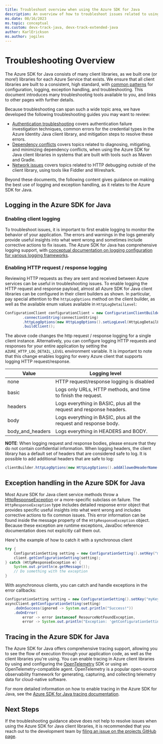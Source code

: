 ```yaml
---
title: Troubleshoot overview when using the Azure SDK for Java
description: An overview of how to troubleshoot issues related to using the Azure SDK for Java
ms.date: 08/16/2023
ms.topic: conceptual
ms.custom: devx-track-java, devx-track-extended-java
author: KarlErickson
ms.author: jogiles
---
```


# Troubleshooting Overview

The Azure SDK for Java consists of many client libraries, as we built one (or more!) libraries for each Azure Service that exists. We ensure that all client libraries are built to a consistent, high standard, with [common patterns](/azure/developer/java/sdk/overview) for configuration, logging, exception handling, and troubleshooting. This document introduces many troubleshooting tools available to you, and links to other pages with further details.

Because troubleshooting can span such a wide topic area, we have developed the following troubleshooting guides you may want to review:

* [Authentication troubleshooting](/azure/developer/java/sdk/troubleshooting-authentication) covers authentication failure investigation techniques, common errors for the credential types in the Azure Identity Java client library, and mitigation steps to resolve these errors.
* [Dependency conflicts](/azure/developer/java/sdk/troubleshooting-dependency-version-conflict) covers topics related to diagnosing, mitigating, and minimizing dependency conflicts, when using the Azure SDK for Java client libraries in systems that are built with tools such as Maven and Gradle.
* [Network issues](/azure/developer/java/sdk/troubleshooting-network) covers topics related to HTTP debugging *outside* of the client library, using tools like Fiddler and Wireshark.

Beyond these documents, the following content gives guidance on making the best use of logging and exception handling, as it relates to the Azure SDK for Java.

## Logging in the Azure SDK for Java

### Enabling client logging

To troubleshoot issues, it is important to first enable logging to monitor the behavior of your application. The errors and warnings in the logs generally provide useful insights into what went wrong and sometimes include corrective actions to fix issues. The Azure SDK for Java has comprehensive logging support, with [conceptual documentation on logging configuration for various logging frameworks][logging_overview].

### Enabling HTTP request / response logging

Reviewing HTTP requests as they are sent and received between Azure services can be useful in troubleshooting issues. To enable logging the HTTP request and response payload, almost all Azure SDK for Java client libraries can be configured in their client builders as shown. In particular, pay special attention to the `httpLogOptions` method on the client builder, as well as the available enum values available in `HttpLogDetailLevel`:

```java
ConfigurationClient configurationClient = new ConfigurationClientBuilder()
        .connectionString(connectionString)
        .httpLogOptions(new HttpLogOptions().setLogLevel(HttpLogDetailLevel.BODY_AND_HEADERS))
        .buildClient();
```

The above code changes the http request / response logging for a single client instance. Alternatively, you can configure logging HTTP requests and responses for your entire application by setting the `AZURE_HTTP_LOG_DETAIL_LEVEL` environment variable. It is important to note that this change enables logging for every Azure client that supports logging HTTP request/response.

| Value            | Logging level                                                        |
|------------------|----------------------------------------------------------------------|
| none             | HTTP request/response logging is disabled                            |
| basic            | Logs only URLs, HTTP methods, and time to finish the request.        |
| headers          | Logs everything in BASIC, plus all the request and response headers. |
| body             | Logs everything in BASIC, plus all the request and response body.    |
| body_and_headers | Logs everything in HEADERS and BODY.                                 |

**NOTE**: When logging request and response bodies, please ensure that they do not contain confidential information. When logging headers, the client library has a default set of headers that are considered safe to log. It is possible to add additional headers that are safe to log:

```java
clientBuilder.httpLogOptions(new HttpLogOptions().addAllowedHeaderName("safe-to-log-header-name"))
```

## Exception handling in the Azure SDK for Java

Most Azure SDK for Java client service methods throw a [HttpResponseException][http_response_exception] or a more-specific subclass on failure. The `HttpResponseException` type includes detailed response error object that provides specific useful insights into what went wrong and includes corrective actions to fix common issues. This error information can be found inside the message property of the `HttpResponseException` object. Because these exception are runtime exceptions, JavaDoc reference documentation does not explicitly call them out.

Here's the example of how to catch it with a synchronous client

```java
try {
    ConfigurationSetting setting = new ConfigurationSetting().setKey("myKey").setValue("myValue");
    client.getConfigurationSetting(setting);
} catch (HttpResponseException e) {
    System.out.println(e.getMessage());
    // Do something with the exception
}
```

With asynchronous clients, you can catch and handle exceptions in the error callbacks:

```java readme-sample-troubleshootingExceptions-async
ConfigurationSetting setting = new ConfigurationSetting().setKey("myKey").setValue("myValue");
asyncClient.getConfigurationSetting(setting)
    .doOnSuccess(ignored -> System.out.println("Success!"))
    .doOnError(
        error -> error instanceof ResourceNotFoundException,
        error -> System.out.println("Exception: 'getConfigurationSetting' could not be performed."));
```

## Tracing in the Azure SDK for Java

The Azure SDK for Java offers comprehensive tracing support, allowing you to see the flow of execution through your application code, as well as the client libraries you're using. You can enable tracing in Azure client libraries by using and configuring the [OpenTelemetry](https://opentelemetry.io) SDK or using an OpenTelemetry-compatible agent. OpenTelemetry is a popular open-source observability framework for generating, capturing, and collecting telemetry data for cloud-native software.

For more detailed information on how to enable tracing in the Azure SDK for Java, see the [Azure SDK for Java tracing documentation](/azure/developer/java/sdk/tracing).

## Next Steps

If the troubleshooting guidance above does not help to resolve issues when using the Azure SDK for Java client libraries, it is recommended that you reach out to the development team by [filing an issue on the projects GitHub page][azsdkjava_github_repo].

<!-- LINKS -->
[azsdkjava_github_repo]: https://github.com/Azure/azure-sdk-for-java
[logging_overview]:/azure/developer/java/sdk/logging-overview
[http_response_exception]: https://github.com/Azure/azure-sdk-for-java/blob/main/sdk/core/azure-core/src/main/java/com/azure/core/exception/HttpResponseException.java